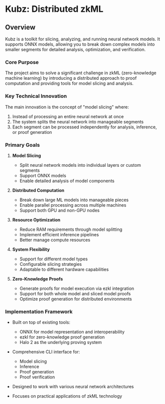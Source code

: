 # Kubz: Distributed zkML

## Overview

Kubz is a toolkit for slicing, analyzing, and running neural network models. It supports ONNX models, allowing you to break down complex models into smaller segments for detailed analysis, optimization, and verification.

### Core Purpose
The project aims to solve a significant challenge in zkML (zero-knowledge machine learning) by introducing a distributed approach to proof computation and providing tools for model slicing and analysis.

### Key Technical Innovation
The main innovation is the concept of "model slicing" where:
1. Instead of processing an entire neural network at once
2. The system splits the neural network into manageable segments
3. Each segment can be processed independently for analysis, inference, or proof generation

### Primary Goals
1. **Model Slicing**
    - Split neural network models into individual layers or custom segments
    - Support ONNX models
    - Enable detailed analysis of model components

2. **Distributed Computation**
    - Break down large ML models into manageable pieces
    - Enable parallel processing across multiple machines
    - Support both GPU and non-GPU nodes

3. **Resource Optimization**
    - Reduce RAM requirements through model splitting
    - Implement efficient inference pipelines
    - Better manage compute resources

4. **System Flexibility**
    - Support for different model types
    - Configurable slicing strategies
    - Adaptable to different hardware capabilities

5. **Zero-Knowledge Proofs**
    - Generate proofs for model execution via ezkl integration
    - Support for both whole model and sliced model proofs
    - Optimize proof generation for distributed environments

### Implementation Framework
- Built on top of existing tools:
    - ONNX for model representation and interoperability
    - ezkl for zero-knowledge proof generation
    - Halo 2 as the underlying proving system

- Comprehensive CLI interface for:
    - Model slicing
    - Inference
    - Proof generation
    - Proof verification

- Designed to work with various neural network architectures
- Focuses on practical applications of zkML technology
